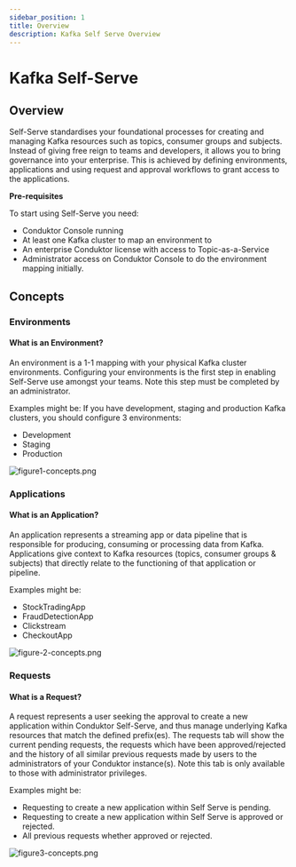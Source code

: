 ```yaml
---
sidebar_position: 1
title: Overview
description: Kafka Self Serve Overview
---
```


# Kafka Self-Serve

## Overview

Self-Serve standardises your foundational processes for creating and managing Kafka resources such as topics, consumer groups and subjects.
Instead of giving free reign to teams and developers, it allows you to bring governance into your enterprise. This is achieved by defining environments, applications and using request and approval workflows to grant access to the applications. 

**Pre-requisites**
 
To start using Self-Serve you need:
* Conduktor Console running
* At least one Kafka cluster to map an environment to
* An enterprise Conduktor license with access to Topic-as-a-Service
* Administrator access on Conduktor Console to do the environment mapping initially.

## Concepts

### Environments

#### What is an Environment?

An environment is a 1-1 mapping with your physical Kafka cluster environments.
Configuring your environments is the first step in enabling Self-Serve use amongst your teams. Note this step must be completed by an administrator.

Examples might be:
If you have development, staging and production Kafka clusters, you should configure 3 environments:
* Development
* Staging
* Production

![figure1-concepts.png](/img/self-serve/figure1-concepts.png)

### Applications
#### What is an Application?

An application represents a streaming app or data pipeline that is responsible for producing, consuming or processing data from Kafka.
Applications give context to Kafka resources (topics, consumer groups & subjects) that directly relate to the functioning of that application or pipeline.

Examples might be:
* StockTradingApp
* FraudDetectionApp
* Clickstream
* CheckoutApp

![figure-2-concepts.png](/img/self-serve/figure-2-concepts.png)

### Requests
#### What is a Request?
A request represents a user seeking the approval to create a new application within Conduktor Self-Serve, and thus manage underlying Kafka resources that match the defined prefix(es). The requests tab will show the current pending requests, the requests which have been approved/rejected and the history of all similar previous requests made by users to the administrators of your Conduktor instance(s). Note this tab is only available to those with administrator privileges.

Examples might be:
* Requesting to create a new application within Self Serve is pending.
* Requesting to create a new application within Self Serve is approved or rejected.
* All previous requests whether approved or rejected.

![figure3-concepts.png](/img/self-serve/figure3-concepts.png)
